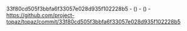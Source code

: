 33f80cd505f3bbfa6f33057e028d935f102228b5 -  () -  () - https://github.com/project-topaz/topaz/commit/33f80cd505f3bbfa6f33057e028d935f102228b5
